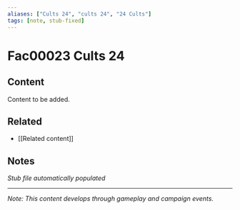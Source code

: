 ```yaml
---
aliases: ["Cults 24", "cults 24", "24 Cults"]
tags: [note, stub-fixed]
---
```


# Fac00023 Cults 24

## Content
Content to be added.

## Related
- [[Related content]]

## Notes
*Stub file automatically populated*

---
*Note: This content develops through gameplay and campaign events.*